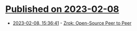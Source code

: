 # [Published on 2023-02-08](index.md)

* [2023-02-08, 15:36:41](https://news.ycombinator.com/item?id=34709487) - [Zrok: Open-Source Peer to Peer](https://zrok.io/)
